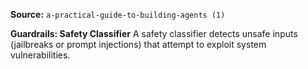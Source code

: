 **Source:** `a-practical-guide-to-building-agents (1)`

**Guardrails: Safety Classifier**
A safety classifier detects unsafe inputs (jailbreaks or prompt injections) that attempt to exploit system vulnerabilities.
